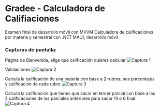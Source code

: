 # Gradee - Calculadora de Califiaciones
Examen final de desarrollo móvil con MVVM
Calculadora de calificaciones por materia y semestral con .NET MAUI, desarrollo móvil

### Capturas de pantalla:

Página de Bienvenida, elige que calificación quieres calcular
![Captura 1](/capturas/1.png)

Validaciones
![Captura 2](capturas/3.png)

Calcula la calificación de una materia con base a 2 rubros, sus porcentajes y calificación de cada rubro
![Captura 3](capturas/2.png)

Calcula la calificación que tienes que sacar en tercer parcial con base a las 2 calificaciones de los parciales anteriores para sacar 10 o 6 final
![Captura 4](capturas/4.png)

